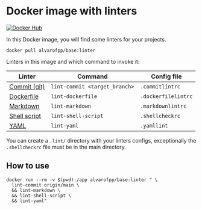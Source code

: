 # Docker image with linters

[![Docker Hub](https://img.shields.io/badge/-Docker_Hub-0062cc?style=for-the-badge&logo=Docker&logoColor=white)][docker-hub]

In this Docker image, you will find some linters for your projects.

```shell
docker pull alvarofpp/base:linter
```

Linters in this image and which command to invoke it:

| Linter                          | Command                       | Config file         |
|---------------------------------|-------------------------------|---------------------|
| [Commit (git)][linter-commit]   | `lint-commit <target_branch>` | `.commitlintrc`     |
| [Dockerfile][linter-dockerfile] | `lint-dockerfile`             | `.dockerfilelintrc` |
| [Markdown][linter-markdown]     | `lint-markdown`               | `.markdownlintrc`   |
| [Shell script][linter-shell]    | `lint-shell-script`           | `.shellcheckrc`     |
| [YAML][linter-yaml]             | `lint-yaml`                   | `.yamllint`         |

You can create a `.lint/` directory with your linters configs,
exceptionally the `.shellcheckrc` file must be in the main directory.

## How to use

```shell
docker run --rm -v $(pwd):/app alvarofpp/base:linter " \
  lint-commit origin/main \
  && lint-markdown \
  && lint-shell-script \
  && lint-yaml"
```

[docker-hub]: https://hub.docker.com/r/alvarofpp/base
[linter-commit]: https://github.com/conventional-changelog/commitlint
[linter-dockerfile]: https://github.com/replicatedhq/dockerfilelint
[linter-markdown]: https://github.com/igorshubovych/markdownlint-cli
[linter-shell]: https://github.com/koalaman/shellcheck
[linter-yaml]: https://github.com/adrienverge/yamllint
